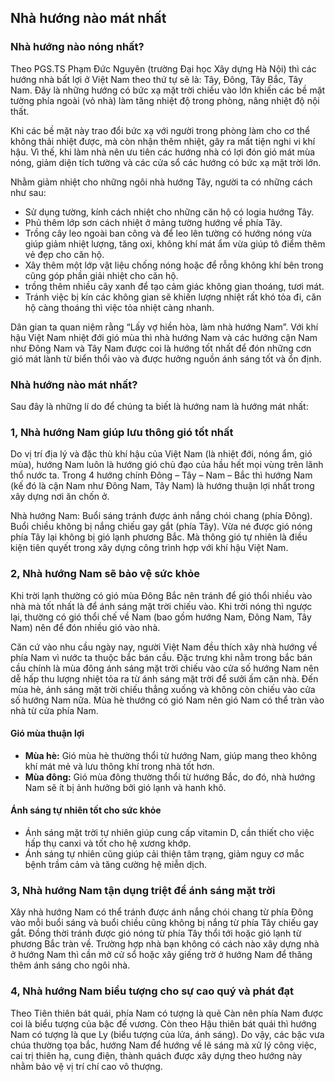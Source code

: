## Nhà hướng nào mát nhất

### Nhà hướng nào nóng nhất?

Theo PGS.TS Phạm Đức Nguyên (trường Đại học Xây dựng Hà Nội) thì các hướng nhà bất lợi ở Việt Nam theo thứ tự sẽ là: Tây, Đông, Tây Bắc, Tây Nam. Đây là những hướng có bức xạ mặt trời chiếu vào lớn khiến các bề mặt tường phía ngoài (vỏ nhà) làm tăng nhiệt độ trong phòng, nâng nhiệt độ nội thất.

Khi các bề mặt này trao đổi bức xạ với người trong phòng làm cho cơ thể không thải nhiệt được, mà còn nhận thêm nhiệt, gây ra mất tiện nghi vi khí hậu. Vì thế, khi làm nhà nên ưu tiên các hướng nhà có lợi đón gió mát mùa nóng, giảm diện tích tường và các cửa sổ các hướng có bức xạ mặt trời lớn.

Nhằm giảm nhiệt cho những ngôi nhà hướng Tây, người ta có những cách như sau:

-   Sử dụng tường, kính cách nhiệt cho những căn hộ có logia hướng Tây.
-   Phủ thêm lớp sơn cách nhiệt ở mảng tường hướng về phía Tây.
-   Trồng cây leo ngoài ban công và để leo lên tường có hướng nóng vừa giúp giảm nhiệt lượng, tăng oxi, không khí mát ẩm vừa giúp tô điểm thêm vẻ đẹp cho căn hộ.
-   Xây thêm một lớp vật liệu chống nóng hoặc để rỗng không khí bên trong cũng góp phần giải nhiệt cho căn hộ.
-   trồng thêm nhiều cây xanh để tạo cảm giác không gian thoáng, tươi mát.
-   Tránh việc bị kín các không gian sẽ khiến lượng nhiệt rất khó tỏa đi, căn hộ càng thoáng thì việc tỏa nhiệt càng nhanh.


Dân gian ta quan niệm rằng “Lấy vợ hiền hòa, làm nhà hướng Nam”. Với khí hậu Việt Nam nhiệt đới gió mùa thì nhà hướng Nam và các hướng cận Nam như Đông Nam và Tây Nam được coi là hướng tốt nhất để đón những cơn gió mát lành từ biển thổi vào và được hưởng nguồn ánh sáng tốt và ổn định.


### Nhà hướng nào mát nhất?

Sau đây là những lí do để chúng ta biết là hướng nam là hướng mát nhất:

### **1, Nhà hướng Nam giúp lưu thông gió tốt nhất**

Do vị trí địa lý và đặc thù khí hậu của Việt Nam (là nhiệt đới, nóng ẩm, gió mùa), hướng Nam luôn là hướng gió chủ đạo của hầu hết mọi vùng trên lãnh thổ nước ta. Trong 4 hướng chính Đông – Tây – Nam – Bắc thì hướng Nam (kế đó là cận Nam như Đông Nam, Tây Nam) là hướng thuận lợi nhất trong xây dựng nơi ăn chốn ở.

Nhà hướng Nam: Buổi sáng tránh được ánh nắng chói chang (phía Đông). Buổi chiều không bị nắng chiếu gay gắt (phía Tây). Vừa né được gió nóng phía Tây lại không bị gió lạnh phương Bắc. Mà thông gió tự nhiên là điều kiện tiên quyết trong xây dựng công trình hợp với khí hậu Việt Nam.

### **2, Nhà hướng Nam sẽ bảo vệ sức khỏe**

Khi trời lạnh thường có gió mùa Đông Bắc nên tránh để gió thổi nhiều vào nhà mà tốt nhất là để ánh sáng mặt trời chiếu vào. Khi trời nóng thì ngược lại, thường có gió thổi chế về Nam (bao gồm hướng Nam, Đông Nam, Tây Nam) nên để đón nhiều gió vào nhà.

Căn cứ vào nhu cầu ngày nay, người Việt Nam đều thích xây nhà hướng về phía Nam vì nước ta thuộc bắc bán cầu. Đặc trưng khi nằm trong bắc bán cầu chính là mùa đông ánh sáng mặt trời chiếu vào cửa số hướng Nam nên dễ hấp thu lượng nhiệt tỏa ra từ ánh sáng mặt trời để sưởi ấm căn nhà. Đến mùa hè, ánh sáng mặt trời chiếu thẳng xuống và không còn chiếu vào cửa số hướng Nam nữa. Mùa hè thướng có gió Nam nên gió Nam có thể tràn vào nhà từ cửa phía Nam.

#### Gió mùa thuận lợi

* **Mùa hè:** Gió mùa hè thường thổi từ hướng Nam, giúp mang theo không khí mát mẻ và lưu thông khí trong nhà tốt hơn.
* **Mùa đông:** Gió mùa đông thường thổi từ hướng Bắc, do đó, nhà hướng Nam sẽ ít bị ảnh hưởng bởi gió lạnh và hanh khô.

#### Ánh sáng tự nhiên tốt cho sức khỏe

* Ánh sáng mặt trời tự nhiên giúp cung cấp vitamin D, cần thiết cho việc hấp thụ canxi và tốt cho hệ xương khớp.
* Ánh sáng tự nhiên cũng giúp cải thiện tâm trạng, giảm nguy cơ mắc bệnh trầm cảm và tăng cường hệ miễn dịch.

### **3, Nhà hướng Nam tận dụng triệt để ánh sáng mặt trời**

Xây nhà hướng Nam có thể tránh được ánh nắng chói chang từ phía Đông vào mỗi buổi sáng và buổi chiều cũng không bị nắng từ phía Tây chiếu gay gắt. Đồng thời tránh được gió nóng từ phía Tây thổi tới hoặc gió lạnh từ phương Bắc tràn về. Trường hợp nhà bạn không có cách nào xây dựng nhà ở hướng Nam thì cần mở cử sổ hoặc xây giếng trờ ở hướng Nam để thăng thêm ánh sáng cho ngôi nhà.

### **4, Nhà hướng Nam biểu tượng cho sự cao quý và phát đạt**

Theo Tiên thiên bát quái, phía Nam có tượng là quẻ Càn nên phía Nam được coi là biểu tượng của bậc đế vương. Còn theo Hậu thiên bát quái thì hướng Nam có tượng là que Ly (biểu tượng của lửa, ánh sáng). Do vậy, các bậc vưa chúa thường tọa bắc, hướng Nam để hướng về lẽ sáng mà xử lý công việc, cai trị thiên hạ, cung điện, thành quách được xây dựng theo hướng này nhằm bảo vệ vị trí chí cao vô thượng.
